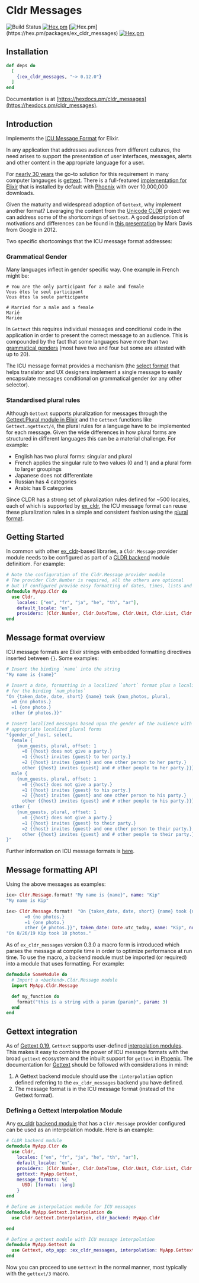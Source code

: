 # Cldr Messages

![Build Status](http://sweatbox.noexpectations.com.au:8080/buildStatus/icon?job=cldr_messages)
[![Hex.pm](https://img.shields.io/hexpm/v/ex_cldr_messages.svg)](https://hex.pm/packages/ex_cldr_messages)
[![Hex.pm](https://img.shields.io/hexpm/dw/ex_cldr_messages.svg?)](https://hex.pm/packages/ex_cldr_messages)
[![Hex.pm](https://img.shields.io/hexpm/l/ex_cldr_messages.svg)](https://hex.pm/packages/ex_cldr_messages)

## Installation

```elixir
def deps do
  [
    {:ex_cldr_messages, "~> 0.12.0"}
  ]
end
```

Documentation is at [https://hexdocs.pm/cldr_messages](https://hexdocs.pm/cldr_messages).

## Introduction

Implements the [ICU Message Format](https://unicode-org.github.io/icu/userguide/format_parse/messages) for Elixir.

In any application that addresses audiences from different cultures, the need arises to support the presentation of user interfaces, messages, alerts and other content in the appropriate language for a user.

For [nearly 30 years](https://www.gnu.org/software/gettext/manual/gettext.html#gettext) the go-to solution for this requirement in many computer langauges is [gettext](https://www.gnu.org/software/gettext). There is a full-featured [implementation for Elixir](https://hex.pm/packages/gettext) that is installed by default with [Phoenix](https://hex.pm/packages/phoenix) with over 10,000,000 downloads.

Given the maturity and widespread adoption of `Gettext`, why implement another format? Leveraging the content from the [Unicode CLDR](https://cldr.unicode.com) project we can address some of the shortcomings of `Gettext`. A good description of motivations and differences can be found in [this presentation](https://docs.google.com/presentation/d/1ZyN8-0VXmod5hbHveq-M1AeQ61Ga3BmVuahZjbmbBxo/pub?start=false&loop=false&delayms=3000&slide=id.g1bc43a82_2_14) by Mark Davis from Google in 2012.

Two specific shortcomings that the ICU message format addresses:

### Grammatical Gender

Many languages inflect in gender specific way. One example in French might be:

```
# You are the only participant for a male and female
Vous êtes le seul participant
Vous êtes la seule participante

# Married for a male and a female
Marié
Mariée
```

In `Gettext` this requires individual messages and conditional code in the application in order to present the correct message to an audience.  This is compounded by the fact that some languages have more than two [grammatical genders](https://en.wikipedia.org/wiki/Grammatical_gender) (most have two and four but some are attested with up to 20).

The ICU message format provides a mechanism (the [select format](https://support.crowdin.com/icu-message-syntax/#select) that helps translator and UX designers implement a single message to easily encapsulate messages conditional on grammatical gender (or any other selector).

### Standardised plural rules

Although `Gettext` supports pluralization for messages through the [Gettext.Plural module in Elixir](https://hexdocs.pm/gettext/Gettext.Plural.html) and the `Gettext` functions like `Gettext.ngettext/4`, the plural rules for a language have to be implemented for each message. Given the wide differences in how plural forms are structured in different languages this can be a material challenge.  For example:

* English has two plural forms: singular and plural
* French applies the singular rule to two values (0 and 1) and a plural form to larger groupings
* Japanese does not differentiate
* Russian has 4 categories
* Arabic has 6 categories

Since CLDR has a strong set of pluralization rules defined for ~500 locales, each of which is supported by [ex_cldr](https://hex.pm/packages/ex_cldr), the ICU message format can reuse these pluralization rules in a simple and consistent fashion using the [plural format](https://support.crowdin.com/icu-message-syntax/#plural).

## Getting Started

In common with other [ex_cldr](https://hex.pm/packages/ex_cldr)-based libraries, a `Cldr.Message` provider module needs to be configured as part of a [CLDR backend](https://hexdocs.pm/ex_cldr/readme.html#backend-module-configuration) module definitiom. For example:
```elixir
# Note the configuration of the Cldr.Message provider module
# The provider Cldr.Number is required, all the others are optional
# but if configured provide easy formatting of dates, times, lists and units
defmodule MyApp.Cldr do
  use Cldr,
    locales: ["en", "fr", "ja", "he", "th", "ar"],
    default_locale: "en",
    providers: [Cldr.Number, Cldr.DateTime, Cldr.Unit, Cldr.List, Cldr.Calendar, Cldr.Message]
end
```

## Message format overview

ICU message formats are Elixir strings with embedded formatting directives inserted between `{}`. Some examples:

```elixir
# Insert the binding `name` into the string
"My name is {name}"

# Insert a date, formatting in a localized `short` format plus a localized plural form
# for the binding `num_photos`
"On {taken_date, date, short} {name} took {num_photos, plural,
  =0 {no photos.}
  =1 {one photo.}
  other {# photos.}}"

# Insert localized messages based upon the gender of the audience with
# appropriate localized plural forms
"{gender_of_host, select,
  female {
    {num_guests, plural, offset: 1
      =0 {{host} does not give a party.}
      =1 {{host} invites {guest} to her party.}
      =2 {{host} invites {guest} and one other person to her party.}
      other {{host} invites {guest} and # other people to her party.}}}
  male {
    {num_guests, plural, offset: 1
      =0 {{host} does not give a party.}
      =1 {{host} invites {guest} to his party.}
      =2 {{host} invites {guest} and one other person to his party.}
      other {{host} invites {guest} and # other people to his party.}}}
  other {
    {num_guests, plural, offset: 1
      =0 {{host} does not give a party.}
      =1 {{host} invites {guest} to their party.}
      =2 {{host} invites {guest} and one other person to their party.}
      other {{host} invites {guest} and # other people to their party.}}}
}"
```
Further information on ICU message formats is [here](message_format.html).

## Message formatting API

Using the above messages as examples:

```elixir
iex> Cldr.Message.format! "My name is {name}", name: "Kip"
"My name is Kip"

iex> Cldr.Message.format!  "On {taken_date, date, short} {name} took {num_photos, plural,
       =0 {no photos.}
       =1 {one photo.}
       other {# photos.}}", taken_date: Date.utc_today, name: "Kip", num_photos: 10
"On 8/26/19 Kip took 10 photos."
```

As of `ex_cldr_messages` version 0.3.0 a macro form is introduced which parses the message at compile time in order to optimize performance at run time. To use the macro, a backend module must be imported (or required) into a module that uses formatting.  For example:

```elixir
defmodule SomeModule do
  # Import a <backend>.Cldr.Message module
  import MyApp.Cldr.Message

  def my_function do
    format("this is a string with a param {param}", param: 3)
  end
end
```

## Gettext integration

As of [Gettext 0.19](https://hex.pm/packages/gettext/0.19.0), `Gettext` supports user-defined [interpolation modules](https://hexdocs.pm/gettext/Gettext.html#module-backend-configuration). This makes it easy to combine the power of ICU message formats with the broad `gettext` ecosystem and the inbuilt support for `gettext` in [Phoenix](https://hex.pm/packages/phoenix).  The documentation for [Gettext](https://hexdocs.pm/gettext/Gettext.html#content) should be followed with considerations in mind:

1. A Gettext backend module should use the `:interpolation` option defined referring to the `ex_cldr_messages` backend you have defined.
2. The message format is in the ICU message format (instead of the Gettext format).

### Defining a Gettext Interpolation Module

Any [ex_cldr](https://hex.pm/packages/ex_cldr) [backend module](https://hexdocs.pm/ex_cldr/readme.html#backend-module-configuration) that has a `Cldr.Message` provider configured can be used as an interpolation module. Here is an example:
```elixir
# CLDR backend module
defmodule MyApp.Cldr do
  use Cldr,
    locales: ["en", "fr", "ja", "he", "th", "ar"],
    default_locale: "en",
    providers: [Cldr.Number, Cldr.DateTime, Cldr.Unit, Cldr.List, Cldr.Calendar, Cldr.Message],
    gettext: MyApp.Gettext,
    message_formats: %{
      USD: [format: :long]
    }
end

# Define an interpolation module for ICU messages
defmodule MyApp.Gettext.Interpolation do
  use Cldr.Gettext.Interpolation, cldr_backend: MyApp.Cldr

end

# Define a gettext module with ICU message interpolation
defmodule MyApp.Gettext do
  use Gettext, otp_app: :ex_cldr_messages, interpolation: MyApp.Gettext.Interpolation
end

```
Now you can proceed to use `Gettext` in the normal manner, most typically with the `gettext/3` macro.

